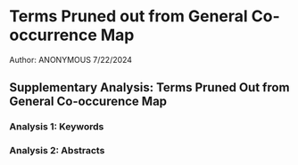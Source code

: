 # Terms Pruned out from General Co-occurrence Map

Author: ANONYMOUS 7/22/2024

## Supplementary Analysis: Terms Pruned Out from General Co-occurence Map

### Analysis 1: Keywords



### Analysis 2: Abstracts
